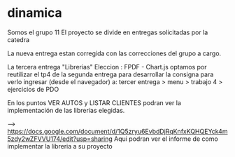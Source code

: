 # dinamica
Somos el grupo 11
El proyecto se divide en entregas solicitadas por la catedra

La nueva entrega estan corregida con las correcciones
del grupo a cargo.

La tercera entrega "Librerias" 
Eleccion : FPDF - Chart.js
optamos por reutilizar el tp4 de la segunda entrega para desarrollar la consigna 
para verlo ingresar (desde el navegador) a:
tercer entrega > menu > trabajo 4 > ejercicios de PDO

En los puntos VER AUTOS y LISTAR CLIENTES podran ver la implementación de las librerías elegidas.

--> https://docs.google.com/document/d/1Q5zryu6EvbdDjRqKnfxKQHQEYck4m5zdy2wZFVVU174/edit?usp=sharing 
Aqui podran ver el informe de como implementar la libreria a su proyecto

